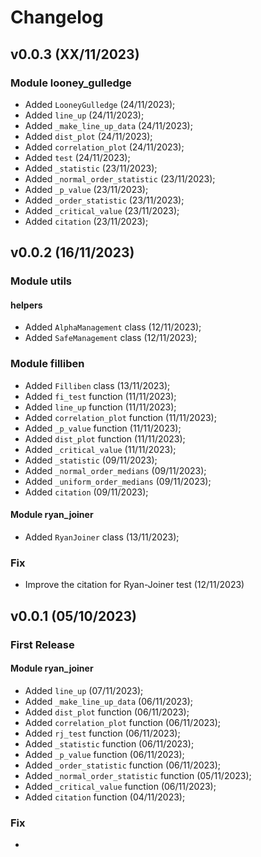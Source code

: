 # Changelog


## v0.0.3 (XX/11/2023)

### Module looney_gulledge
- Added ``LooneyGulledge`` (24/11/2023);
- Added ``line_up`` (24/11/2023);
- Added ``_make_line_up_data`` (24/11/2023);
- Added ``dist_plot`` (24/11/2023);
- Added ``correlation_plot`` (24/11/2023);
- Added ``test`` (24/11/2023);
- Added ``_statistic`` (23/11/2023);
- Added ``_normal_order_statistic`` (23/11/2023);
- Added ``_p_value`` (23/11/2023);
- Added ``_order_statistic`` (23/11/2023);
- Added ``_critical_value`` (23/11/2023);
- Added ``citation`` (23/11/2023);


## v0.0.2 (16/11/2023)

### Module utils

#### helpers
- Added ``AlphaManagement`` class (12/11/2023);
- Added ``SafeManagement`` class (12/11/2023);

### Module filliben
- Added ``Filliben`` class (13/11/2023);
- Added ``fi_test`` function (11/11/2023);
- Added ``line_up`` function (11/11/2023);
- Added ``correlation_plot`` function (11/11/2023);
- Added ``_p_value`` function (11/11/2023);
- Added ``dist_plot`` function (11/11/2023);
- Added ``_critical_value`` (11/11/2023);
- Added ``_statistic`` (09/11/2023);
- Added ``_normal_order_medians`` (09/11/2023);
- Added ``_uniform_order_medians`` (09/11/2023);
- Added ``citation`` (09/11/2023);


#### Module ryan_joiner
- Added ``RyanJoiner`` class (13/11/2023);


### Fix
- Improve the citation for Ryan-Joiner test (12/11/2023)

## v0.0.1 (05/10/2023)


### First Release

#### Module ryan_joiner
- Added ``line_up`` (07/11/2023);
- Added ``_make_line_up_data`` (06/11/2023);
- Added ``dist_plot`` function (06/11/2023);
- Added ``correlation_plot`` function (06/11/2023);
- Added ``rj_test`` function (06/11/2023);
- Added ``_statistic`` function (06/11/2023);
- Added ``_p_value`` function (06/11/2023);
- Added ``_order_statistic`` function (06/11/2023);
- Added ``_normal_order_statistic`` function (05/11/2023);
- Added ``_critical_value`` function (06/11/2023);
- Added ``citation`` function (04/11/2023);




### Fix

-
